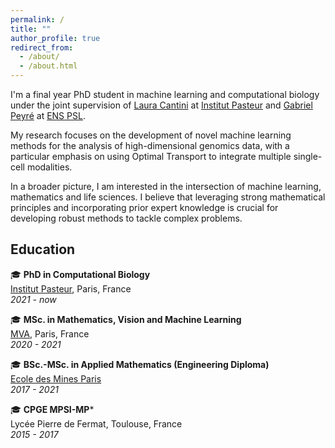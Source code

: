 ```yaml
---
permalink: /
title: ""
author_profile: true
redirect_from: 
  - /about/
  - /about.html
---
```


I'm a final year PhD student in machine learning and computational biology under the joint 
supervision of [Laura Cantini](https://research.pasteur.fr/en/member/laura-cantini/) at 
[Institut Pasteur](https://www.pasteur.fr) and [Gabriel Peyré](http://www.gpeyre.com/) 
at [ENS PSL](https://www.ens.psl.eu/). 

My research focuses on the development of novel machine learning methods for the analysis 
of high-dimensional genomics data, with a particular emphasis on using Optimal Transport 
to integrate multiple single-cell modalities. 

In a broader picture, I am interested in the intersection of machine learning, 
mathematics and life sciences. I believe that leveraging strong mathematical principles 
and incorporating prior expert knowledge is crucial for developing robust
methods to tackle complex problems.

## Education

🎓 **PhD in Computational Biology**  
[Institut Pasteur](https://www.pasteur.fr), Paris, France  
*2021 - now*

🎓 **MSc. in Mathematics, Vision and Machine Learning**  
[MVA](https://www.master-mva.com/), Paris, France  
*2020 - 2021*

🎓 **BSc.-MSc. in Applied Mathematics (Engineering Diploma)**  
[Ecole des Mines Paris](https://www.minesparis.psl.eu/)  
*2017 - 2021*

🎓 **CPGE MPSI-MP***  
Lycée Pierre de Fermat, Toulouse, France  
*2015 - 2017*